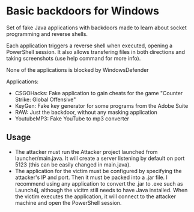 # Basic backdoors for Windows
Set of fake Java applications with backdoors made to learn about socket programming and reverse shells.

Each application triggers a reverse shell when executed, opening a PowerShell session. It also allows transfering files in both directions and taking screenshots (use help command for more info).

None of the applications is blocked by WindowsDefender

Applications:
* CSGOHacks: Fake application to gain cheats for the game "Counter Strike: Global Offensive"
* KeyGen: Fake key generator for some programs from the Adobe Suite
* RAW: Just the backdoor, without any masking application
* YoutubeMP3: Fake YouTube to mp3 converter

## Usage

* The attacker must run the Attacker project launched from launcher/main.java. It will create a server listening by default on port 5123 (this can be easily changed in main.java).
* The application for the victim must be configured by specifying the attacker's IP and port. Then it must be packed into a .jar file. I recommend using any application to convert the .jar to .exe such as Launch4j, although the vicitm still needs to have Java installed. When the victim executes the application, it will connect to the attacker machine and open the PowerShell session.
